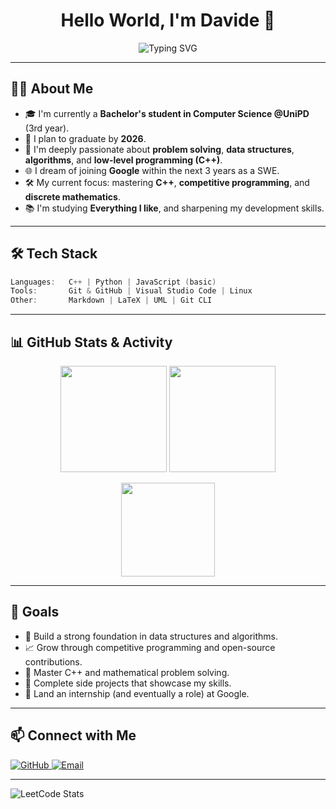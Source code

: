 <h1 align="center">Hello World, I'm Davide 👋</h1>

<p align="center">
  <img src="https://readme-typing-svg.herokuapp.com?font=Fira+Code&size=24&pause=1000&center=true&vCenter=true&width=640&lines=Computer+Science+Student+@UniPD;Aspiring+Software+Engineer+at+Google;Passionate+about+CS+and+sneakers;" alt="Typing SVG" />
</p>

---

## 👨‍💻 About Me

- 🎓 I'm currently a **Bachelor's student in Computer Science @UniPD** (3rd year).
- 📅 I plan to graduate by **2026**.
- 🧠 I'm deeply passionate about **problem solving**, **data structures**, **algorithms**, and **low-level programming (C++)**.
- 🌐 I dream of joining **Google** within the next 3 years as a SWE.
- 🛠️ My current focus: mastering **C++**, **competitive programming**, and **discrete mathematics**.
- 📚 I'm studying **Everything I like**, and sharpening my development skills.

---

## 🛠️ Tech Stack

```cpp
Languages:   C++ | Python | JavaScript (basic)
Tools:       Git & GitHub | Visual Studio Code | Linux
Other:       Markdown | LaTeX | UML | Git CLI
```

---

## 📊 GitHub Stats & Activity

<p align="center">
  <img src="https://github-readme-stats.vercel.app/api?username=DavideColabove&show_icons=true&theme=radical&hide_border=true&count_private=true" height="170px"/>
  <img src="https://github-readme-stats.vercel.app/api/top-langs/?username=DavideColabove&layout=compact&theme=radical&hide_border=true&langs_count=6" height="170px"/>
</p>

<p align="center">
  <img src="https://streak-stats.demolab.com?user=DavideColabove&theme=radical&hide_border=true&date_format=M%20j%5B%2C%20Y%5D" height="150px"/>
</p>

---

## 🚀 Goals

- 🎯 Build a strong foundation in data structures and algorithms.
- 📈 Grow through competitive programming and open-source contributions.
- 🧠 Master C++ and mathematical problem solving.
- 🧪 Complete side projects that showcase my skills.
- 💼 Land an internship (and eventually a role) at Google.

---

## 📫 Connect with Me

<p align="left">
  <a href="https://github.com/DavideColabove">
    <img src="https://img.shields.io/github/followers/DavideColabove?label=GitHub&style=social" alt="GitHub"/>
  </a>
  <a href="mailto:colabove.davide@gmail.com">
    <img src="https://img.shields.io/badge/Email-colabove.davide%40gmail.com-blue?style=flat-square&logo=gmail" alt="Email"/>
  </a>
</p>

---

![LeetCode Stats](https://leetcard.jacoblin.cool/DavideColabove?theme=unicorn&font=Bungee&ext=activity)
